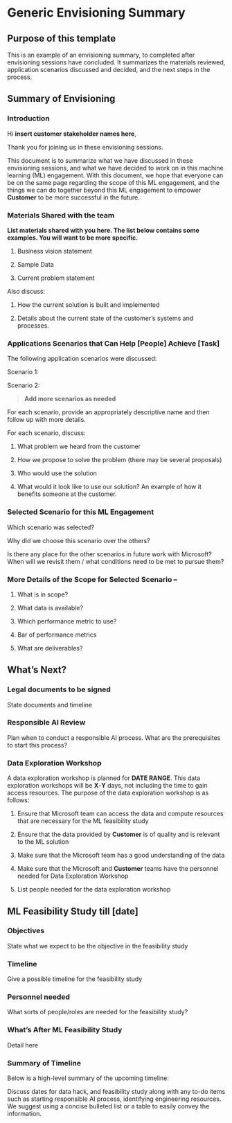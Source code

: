 # Generic Envisioning Summary

## Purpose of this template

This is an example of an envisioning summary, to completed after envisioning sessions have concluded. It summarizes the materials reviewed, application scenarios discussed and decided, and the next steps in the process. 

## Summary of Envisioning

### Introduction

Hi **insert customer stakeholder names here**,

Thank you for joining us in these envisioning sessions.  

This document is to summarize what we have discussed in these envisioning sessions, and what we have decided to work on in this machine learning (ML) engagement. With this document, we hope that everyone can be on the same page regarding the scope of this ML engagement, and the things we can do together beyond this ML engagement to empower **Customer** to be more successful in the future.  

### Materials Shared with the team

**List materials shared with you here. The list below contains some examples. You will want to be more specific.**

1. Business vision statement

2. Sample Data

3. Current problem statement

Also discuss:

1. How the current solution is built and implemented

2. Details about the current state of the customer’s systems and processes.

### Applications Scenarios that Can Help [People] Achieve [Task]

The following application scenarios were discussed:

Scenario 1:  

Scenario 2:  

> **Add more scenarios as needed**

For each scenario, provide an appropriately descriptive name and then follow up with more details.

For each scenario, discuss:

1. What problem we heard from the customer

2. How we propose to solve the problem (there may be several proposals)

3. Who would use the solution

4. What would it look like to use our solution? An example of how it benefits someone at the customer.

### Selected Scenario for this ML Engagement

Which scenario was selected?

Why did we choose this scenario over the others?

Is there any place for the other scenarios in future work with Microsoft? When will we revisit them / what conditions need to be met to pursue them?

### More Details of the Scope for Selected Scenario –  

1. What is in scope?

2. What data is available?

3. Which performance metric to use?  

4. Bar of performance metrics

5. What are deliverables?

## What’s Next?

### Legal documents to be signed

State documents and timeline

### Responsible AI Review  

Plan when to conduct a responsible AI process. What are the prerequisites to start this process?

### Data Exploration Workshop

A data exploration workshop is planned for **DATE RANGE**. This data exploration workshops will be **X**-**Y** days, not including the time to gain access resources. The purpose of the data exploration workshop is as follows:

1. Ensure that Microsoft team can access the data and compute resources that are necessary for the ML feasibility study

2. Ensure that the data provided by **Customer** is of quality and is relevant to the ML solution  

3. Make sure that the Microsoft team has a good understanding of the data

4. Make sure that the Microsoft and **Customer** teams have the personnel needed for Data Exploration Workshop

5. List people needed for the data exploration workshop

## ML Feasibility Study till [date]

### Objectives

State what we expect to be the objective in the feasibility study  

### Timeline

Give a possible timeline for the feasibility study  

### Personnel needed

What sorts of people/roles are needed for the feasibility study?

### What’s After ML Feasibility Study

Detail here

### Summary of Timeline

Below is a high-level summary of the upcoming timeline:

Discuss dates for data hack, and feasibility study along with any to-do items such as starting responsible AI process, identifying engineering resources. We suggest using a concise bulleted list or a table to easily convey the information.
